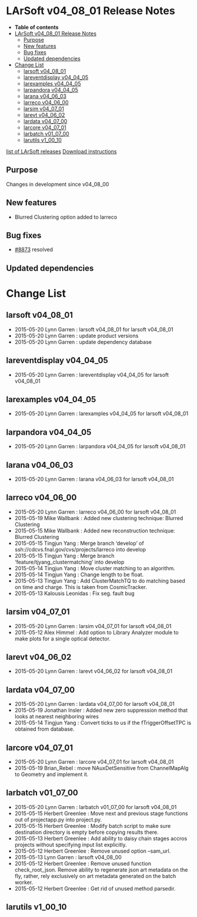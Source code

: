 LArSoft v04\_08\_01 Release Notes
======================================================================

-   **Table of contents**
-   [LArSoft v04\_08\_01 Release Notes](#LArSoft-v04_08_01-Release-Notes)
    -   [Purpose](#Purpose)
    -   [New features](#New-features)
    -   [Bug fixes](#Bug-fixes)
    -   [Updated dependencies](#Updated-dependencies)
-   [Change List](#Change-List)
    -   [larsoft v04\_08\_01](#larsoft-v04_08_01)
    -   [lareventdisplay v04\_04\_05](#lareventdisplay-v04_04_05)
    -   [larexamples v04\_04\_05](#larexamples-v04_04_05)
    -   [larpandora v04\_04\_05](#larpandora-v04_04_05)
    -   [larana v04\_06\_03](#larana-v04_06_03)
    -   [larreco v04\_06\_00](#larreco-v04_06_00)
    -   [larsim v04\_07\_01](#larsim-v04_07_01)
    -   [larevt v04\_06\_02](#larevt-v04_06_02)
    -   [lardata v04\_07\_00](#lardata-v04_07_00)
    -   [larcore v04\_07\_01](#larcore-v04_07_01)
    -   [larbatch v01\_07\_00](#larbatch-v01_07_00)
    -   [larutils v1\_00\_10](#larutils-v1_00_10)

[list of LArSoft releases](LArSoft_release_list)
[Download instructions](http://scisoft.fnal.gov/scisoft/bundles/larsoft/v04_08_01/larsoft-v04_08_01.html)

Purpose
--------------------

Changes in development since v04\_08\_00

New features
------------------------------

-   Blurred Clustering option added to larreco

Bug fixes
------------------------

-   [\#8873](/redmine/issues/8873 "Bug: ChannelMapAlg::NSensitiveAuxDet() has no implementation (Closed)") resolved

Updated dependencies
----------------------------------------------

Change List
============================

larsoft v04\_08\_01
------------------------------------------

-   2015-05-20 Lynn Garren : larsoft v04\_08\_01 for larsoft v04\_08\_01
-   2015-05-20 Lynn Garren : update product versions
-   2015-05-20 Lynn Garren : update dependency database

lareventdisplay v04\_04\_05
----------------------------------------------------------

-   2015-05-20 Lynn Garren : lareventdisplay v04\_04\_05 for larsoft v04\_08\_01

larexamples v04\_04\_05
--------------------------------------------------

-   2015-05-20 Lynn Garren : larexamples v04\_04\_05 for larsoft v04\_08\_01

larpandora v04\_04\_05
------------------------------------------------

-   2015-05-20 Lynn Garren : larpandora v04\_04\_05 for larsoft v04\_08\_01

larana v04\_06\_03
----------------------------------------

-   2015-05-20 Lynn Garren : larana v04\_06\_03 for larsoft v04\_08\_01

larreco v04\_06\_00
------------------------------------------

-   2015-05-20 Lynn Garren : larreco v04\_06\_00 for larsoft v04\_08\_01
-   2015-05-19 Mike Wallbank : Added new clustering technique: Blurred Clustering
-   2015-05-15 Mike Wallbank : Added new reconstruction technique: Blurred Clustering
-   2015-05-15 Tingjun Yang : Merge branch ‘develop’ of ssh://cdcvs.fnal.gov/cvs/projects/larreco into develop
-   2015-05-15 Tingjun Yang : Merge branch ‘feature/tjyang\_clustermatching’ into develop
-   2015-05-14 Tingjun Yang : Move cluster matching to an algorithm.
-   2015-05-14 Tingjun Yang : Change length to be float.
-   2015-05-13 Tingjun Yang : Add ClusterMatchTQ to do matching based on time and charge. This is taken from CosmicTracker.
-   2015-05-13 Kalousis Leonidas : Fix seg. fault bug

larsim v04\_07\_01
----------------------------------------

-   2015-05-20 Lynn Garren : larsim v04\_07\_01 for larsoft v04\_08\_01
-   2015-05-12 Alex Himmel : Add option to Library Analyzer module to make plots for a single optical detector.

larevt v04\_06\_02
----------------------------------------

-   2015-05-20 Lynn Garren : larevt v04\_06\_02 for larsoft v04\_08\_01

lardata v04\_07\_00
------------------------------------------

-   2015-05-20 Lynn Garren : lardata v04\_07\_00 for larsoft v04\_08\_01
-   2015-05-19 Jonathan Insler : Added new zero suppression method that looks at nearest neighboring wires
-   2015-05-14 Tingjun Yang : Convert ticks to us if the fTriggerOffsetTPC is obtained from database.

larcore v04\_07\_01
------------------------------------------

-   2015-05-20 Lynn Garren : larcore v04\_07\_01 for larsoft v04\_08\_01
-   2015-05-19 Brian\_Rebel : move NAuxDetSensitive from ChannelMapAlg to Geometry and implement it.

larbatch v01\_07\_00
--------------------------------------------

-   2015-05-20 Lynn Garren : larbatch v01\_07\_00 for larsoft v04\_08\_01
-   2015-05-15 Herbert Greenlee : Move next and previous stage functions out of projectapp.py into project.py.
-   2015-05-15 Herbert Greenlee : Modify batch script to make sure destination directory is empty before copying results there.
-   2015-05-13 Herbert Greenlee : Add ability to daisy chain stages accros projects without specifying input list explicitly.
-   2015-05-12 Herbert Greenlee : Remove unused option –sam\_url.
-   2015-05-13 Lynn Garren : larsoft v04\_08\_00
-   2015-05-12 Herbert Greenlee : Remove unused function check\_root\_json. Remove ability to regenerate json art metadata on the fly, rather, rely exclusively on art metadata generated on the batch worker.
-   2015-05-12 Herbert Greenlee : Get rid of unused method parsedir.

larutils v1\_00\_10
------------------------------------------
